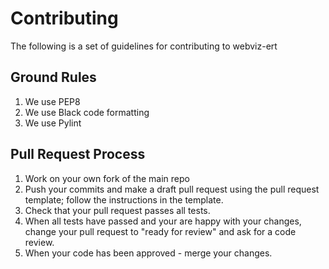 # Contributing

The following is a set of guidelines for contributing to webviz-ert

## Ground Rules

1. We use PEP8
1. We use Black code formatting
1. We use Pylint

## Pull Request Process

1. Work on your own fork of the main repo
1. Push your commits and make a draft pull request using the pull request template; follow the
   instructions in the template.
1. Check that your pull request passes all tests.
1. When all tests have passed and your are happy with your changes, change your pull request to "ready for review"
   and ask for a code review.
1. When your code has been approved - merge your changes.
